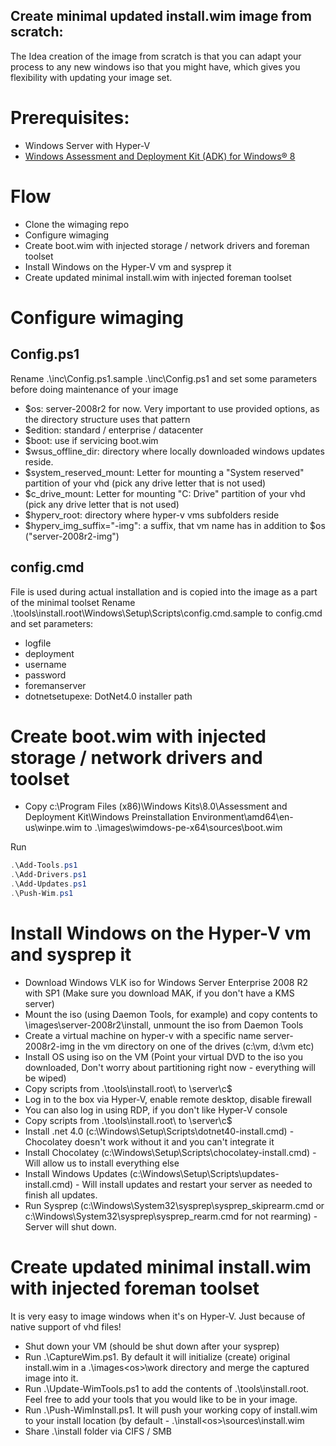 Create minimal updated install.wim image from scratch:
--------------------
The Idea creation of the image from scratch is that you can adapt your process to any new windows iso that you might have, which gives you flexibility with updating your image set.

# Prerequisites:
- Windows Server with Hyper-V
- [Windows Assessment and Deployment Kit (ADK) for Windows® 8](http://www.microsoft.com/en-us/download/details.aspx?id=30652)

# Flow
- Clone the wimaging repo
- Configure wimaging
- Create boot.wim with injected storage / network drivers and foreman toolset
- Install Windows on the Hyper-V vm and sysprep it
- Create updated minimal install.wim with injected foreman toolset

# Configure wimaging
## Config.ps1
Rename .\inc\Config.ps1.sample .\inc\Config.ps1 and set some parameters before doing maintenance of your image
- $os: server-2008r2 for now. Very important to use provided options, as the directory structure uses that pattern 
- $edition: standard / enterprise / datacenter
- $boot: use if servicing boot.wim
- $wsus_offline_dir: directory where locally downloaded windows updates reside.
- $system_reserved_mount: Letter for mounting a "System reserved" partition of your vhd (pick any drive letter that is not used)
- $c_drive_mount: Letter for mounting "C: Drive" partition of your vhd (pick any drive letter that is not used)
- $hyperv_root: directory where hyper-v vms subfolders reside
- $hyperv_img_suffix="-img": a suffix, that vm name has in addition to $os ("server-2008r2-img")

## config.cmd
File is used during actual installation and is copied into the image as a part of the minimal toolset
Rename .\tools\install.root\Windows\Setup\Scripts\config.cmd.sample to config.cmd and set parameters:
- logfile
- deployment
- username
- password
- foremanserver
- dotnetsetupexe: DotNet4.0 installer path 

# Create boot.wim with injected storage / network drivers and toolset
- Copy c:\Program Files (x86)\Windows Kits\8.0\Assessment and Deployment Kit\Windows Preinstallation Environment\amd64\en-us\winpe.wim to .\images\wimdows-pe-x64\sources\boot.wim

Run
```PowerShell
.\Add-Tools.ps1
.\Add-Drivers.ps1
.\Add-Updates.ps1
.\Push-Wim.ps1
```


# Install Windows on the Hyper-V vm and sysprep it
- Download Windows VLK iso for Windows Server Enterprise 2008 R2 with SP1 (Make sure you download MAK, if you don't have a KMS server)
- Mount the iso (using Daemon Tools, for example) and copy contents to \images\server-2008r2\install\, unmount the iso from Daemon Tools
- Create a virtual machine on hyper-v with a specific name server-2008r2-img in the vm directory on one of the drives (c:\vm, d:\vm etc)
- Install OS using iso on the VM (Point your virtual DVD to the iso you downloaded, Don't worry about partitioning right now - everything will be wiped)
- Copy scripts from .\tools\install.root\ to \\server\c$
- Log in to the box via Hyper-V, enable remote desktop, disable firewall
- You can also log in using RDP, if you don't like Hyper-V console
- Copy scripts from .\tools\install.root\ to \\server\c$
- Install .net 4.0 (c:\Windows\Setup\Scripts\dotnet40-install.cmd) - Chocolatey doesn't work without it and you can't integrate it
- Install Chocolatey (c:\Windows\Setup\Scripts\chocolatey-install.cmd) - Will allow us to install everything else
- Install Windows Updates (c:\Windows\Setup\Scripts\updates-install.cmd) - Will install updates and restart your server as needed to finish all updates.
- Run Sysprep (c:\Windows\System32\sysprep\sysprep_skiprearm.cmd or c:\Windows\System32\sysprep\sysprep_rearm.cmd for not rearming) - Server will shut down.

# Create updated minimal install.wim with injected foreman toolset
It is very easy to image windows when it's on Hyper-V. Just because of native support of vhd files!
- Shut down your VM (should be shut down after your sysprep)
- Run .\CaptureWim.ps1. By default it will initialize (create) original install.wim in a .\images\<os>\work directory and merge the captured image into it.
- Run .\Update-WimTools.ps1 to add the contents of .\tools\install.root. Feel free to add your tools that you would like to be in your image.
- Run .\Push-WimInstall.ps1. It will push your working copy of install.wim to your install location (by default - .\install\<os>\sources\install.wim
- Share .\install folder via CIFS / SMB
